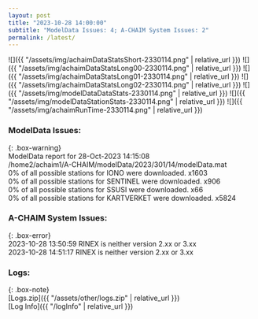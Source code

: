 ```yaml
---
layout: post
title: "2023-10-28 14:00:00"
subtitle: "ModelData Issues: 4; A-CHAIM System Issues: 2"
permalink: /latest/
---
```


![]({{ "/assets/img/achaimDataStatsShort-2330114.png" | relative_url }})
![]({{ "/assets/img/achaimDataStatsLong00-2330114.png" | relative_url }})
![]({{ "/assets/img/achaimDataStatsLong01-2330114.png" | relative_url }})
![]({{ "/assets/img/achaimDataStatsLong02-2330114.png" | relative_url }})
![]({{ "/assets/img/modelDataDataStats-2330114.png" | relative_url }})
![]({{ "/assets/img/modelDataStationStats-2330114.png" | relative_url }})
![]({{ "/assets/img/achaimRunTime-2330114.png" | relative_url }})


### ModelData Issues:  
  
{: .box-warning}  
 ModelData report for 28-Oct-2023 14:15:08   
 /home2/achaim1/A-CHAIM/modelData/2023/301/14/modelData.mat   
 0% of all possible stations for IONO were downloaded. x1603   
 0% of all possible stations for SENTINEL were downloaded. x906   
 0% of all possible stations for SSUSI were downloaded. x66   
 0% of all possible stations for KARTVERKET were downloaded. x5824   
  
### A-CHAIM System Issues:  
  
{: .box-error}  
2023-10-28 13:50:59 RINEX is neither version 2.xx or 3.xx  
2023-10-28 14:51:17 RINEX is neither version 2.xx or 3.xx  

### Logs:  
  
{: .box-note}  
[Logs.zip]({{ "/assets/other/logs.zip" | relative_url }})  
[Log Info]({{ "/logInfo" | relative_url }})  
